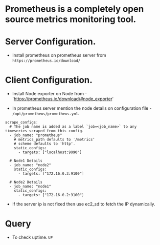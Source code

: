 # Prometheus is a completely open source metrics monitoring tool.
# Server Configuration.
- Install prometheus on prometheus server from `https://prometheus.io/download/`

# Client Configuration.
- Install Node exporter on Node from - `https://prometheus.io/download/#node_exporter'

* In prometheus server mention the node details on configuration file - `/opt/prometheus/prometheus.yml`.
```   
scrape_configs:
  # The job name is added as a label `job=<job_name>` to any timeseries scraped from this config.
  - job_name: "prometheus"
    # metrics_path defaults to '/metrics'
    # scheme defaults to 'http'.
    static_configs:
      - targets: ["localhost:9090"]

  # Node1 Details
  - job_name: "node2"
    static_configs:
      - targets: ["172.16.0.3:9100"]

  # Node2 Details
  - job_name: "node1"
    static_configs:
      - targets: ["172.16.0.2:9100"]
```

* If the server ip is not fixed then use ec2_sd to fetch the IP dynamically.


# Query
* To check uptime.
`UP`
